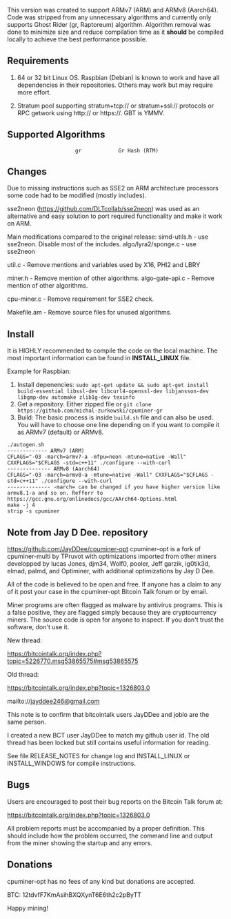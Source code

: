 This version was created to support ARMv7 (ARM) and ARMv8 (Aarch64).
Code was stripped from any unnecessary algorithms and currently only
supports Ghost Rider (gr, Raptoreum) algorithm.
Algorithm removal was done to minimize size and reduce compilation time
as it **should** be compiled locally to achieve the best performance possible.


Requirements
------------

1. 64 or 32 bit Linux OS. Raspbian (Debian) is known to work and have all dependencies in their repositories. Others may work but may require more effort.

2. Stratum pool supporting stratum+tcp:// or stratum+ssl:// protocols or RPC getwork using http:// or https://. GBT is YMMV.

Supported Algorithms
--------------------

                          gr            Gr Hash (RTM)
  
Changes
--------------------

Due to missing instructions such as SSE2 on ARM architecture processors some
code had to be modified (mostly includes).

sse2neon (https://github.com/DLTcollab/sse2neon) was used as an alternative 
and easy solution to port required functionality and make it work on ARM.

Main modifications compared to the original release:
simd-utils.h - use sse2neon. Disable most of the includes.
algo/lyra2/sponge.c - use sse2neon

util.c - Remove mentions and variables used by X16, PHI2 and LBRY

miner.h - Remove mention of other algorithms.
algo-gate-api.c - Remove mention of other algorithms.

cpu-miner.c - Remove requirement for SSE2 check.

Makefile.am - Remove source files for unused algorithms.

Install
--------------------

It is HIGHLY recommended to compile the code on the local machine.
The most important information can be found in **INSTALL_LINUX** file.

Example for Raspbian:
1. Install depenencies:
`sudo apt-get update && sudo apt-get install build-essential libssl-dev libcurl4-openssl-dev libjansson-dev libgmp-dev automake zlib1g-dev texinfo`
2. Get a repository. Either zipped file or `git clone https://github.com/michal-zurkowski/cpuminer-gr`
3. Build: The basic process is inside `build.sh` file and can also be used. You will have to choose one line depending on if you want to compile it as ARMv7 (default) or ARMv8.
```
./autogen.sh
------------- ARMv7 (ARM)
CFLAGS="-O3 -march=armv7-a -mfpu=neon -mtune=native -Wall" CXXFLAGS="$CFLAGS -std=c++11" ./configure --with-curl
-------------- ARMv8 (Aarch64)
CFLAGS="-O3 -march=armv8-a -mtune=native -Wall" CXXFLAGS="$CFLAGS -std=c++11" ./configure --with-curl
-------------- -march= can be changed if you have higher version like armv8.1-a and so on. Refferr to https://gcc.gnu.org/onlinedocs/gcc/AArch64-Options.html
make -j 4
strip -s cpuminer
```


Note from Jay D Dee. repository
------------
https://github.com/JayDDee/cpuminer-opt
cpuminer-opt is a fork of cpuminer-multi by TPruvot with optimizations imported from other miners developped by lucas Jones, djm34, Wolf0, pooler, Jeff garzik, ig0tik3d, elmad, palmd, and Optiminer, with additional optimizations by Jay D Dee.

All of the code is believed to be open and free. If anyone has a claim to any of it post your case in the cpuminer-opt Bitcoin Talk forum or by email.

Miner programs are often flagged as malware by antivirus programs. This is a false positive, they are flagged simply because they are cryptocurrency miners. The source code is open for anyone to inspect. If you don't trust the software, don't use it.

New thread:

https://bitcointalk.org/index.php?topic=5226770.msg53865575#msg53865575

Old thread:

https://bitcointalk.org/index.php?topic=1326803.0

mailto://jayddee246@gmail.com

This note is to confirm that bitcointalk users JayDDee and joblo are the same person.

I created a new BCT user JayDDee to match my github user id. The old thread has been locked but still contains useful information for reading.

See file RELEASE_NOTES for change log and INSTALL_LINUX or INSTALL_WINDOWS for compile instructions.
  
Bugs
----

Users are encouraged to post their bug reports on the Bitcoin Talk
forum at:

https://bitcointalk.org/index.php?topic=1326803.0

All problem reports must be accompanied by a proper definition.
This should include how the problem occurred, the command line and
output from the miner showing the startup and any errors.

Donations
---------

cpuminer-opt has no fees of any kind but donations are accepted.

BTC: 12tdvfF7KmAsihBXQXynT6E6th2c2pByTT

Happy mining!

